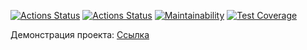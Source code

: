 [![Actions Status](https://github.com/buravlev-arthur/frontend-project-lvl3/workflows/hexlet-check/badge.svg)](https://github.com/buravlev-arthur/frontend-project-lvl3/actions/workflows/hexlet-check.yml)
[![Actions Status](https://github.com/buravlev-arthur/frontend-project-lvl3/workflows/project-check/badge.svg)](https://github.com/buravlev-arthur/frontend-project-lvl3/actions/workflows/project-check.yml)
[![Maintainability](https://api.codeclimate.com/v1/badges/9a3008e622be79fdc81e/maintainability)](https://codeclimate.com/github/buravlev-arthur/frontend-project-lvl3/maintainability)
[![Test Coverage](https://api.codeclimate.com/v1/badges/9a3008e622be79fdc81e/test_coverage)](https://codeclimate.com/github/buravlev-arthur/frontend-project-lvl3/test_coverage)

Демонстрация проекта: [Ссылка](https://frontend-project-lvl3-alpha-cyan.vercel.app/)